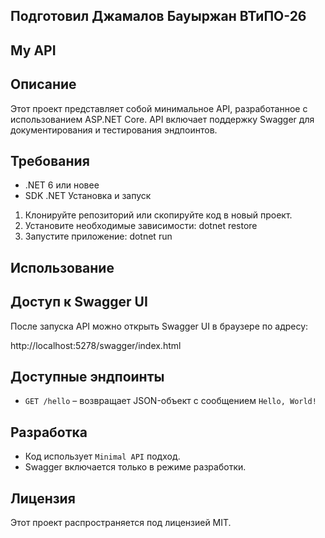 ## Подготовил Джамалов Бауыржан ВТиПО-26
## My API
## Описание
Этот проект представляет собой минимальное API, разработанное с использованием ASP.NET Core. API включает поддержку Swagger для документирования и тестирования эндпоинтов.
## Требования
- .NET 6 или новее
- SDK .NET
Установка и запуск
1. Клонируйте репозиторий или скопируйте код в новый проект.
2. Установите необходимые зависимости:
   dotnet restore
3. Запустите приложение:
   dotnet run

## Использование
## Доступ к Swagger UI
После запуска API можно открыть Swagger UI в браузере по адресу:

http://localhost:5278/swagger/index.html


## Доступные эндпоинты
- `GET /hello` – возвращает JSON-объект с сообщением `Hello, World!`

## Разработка
- Код использует `Minimal API` подход.
- Swagger включается только в режиме разработки.

## Лицензия
Этот проект распространяется под лицензией MIT.

